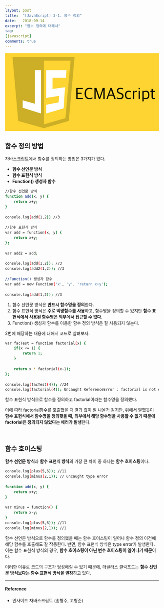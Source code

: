 ```yaml
---
layout: post
title:  "[JavaScript] 3-1. 함수 정의"
date:   2018-09-14
excerpt: "함수 정의에 대해서"
tag:
[javascript]
comments: true
---
```






![JavaScript](/assets/img/es5.png)


## 함수 정의 방법

자바스크립트에서 함수를 정의하는 방법은 3가지가 있다.

* **함수 선언문 방식**
* **함수 표현식 방식**
* **Function() 생성자 함수**

```sh
//함수 선언문 방식
function add(x, y) {
	return x+y;
}

console.log(add(1,2)) //3

//함수 표현식 방식
var add = function(x, y) {
	return x+y;
};

var add2 = add;

console.log(add(1,2)); //3
console.log(add2(1,2)); //3

//Function() 생성자 함수
var add = new Function('x', 'y', 'return x+y');

console.log(add(1,2)); //3
```
1. 함수 선언문 방식은 **반드시 함수명을 정의**한다.
2. 함수 표현식 방식은 **주로 익명함수를 사용**하고, 함수명을 정의할 수 있지만 **함수 표현식에서 사용된 함수명은 외부에서 접근할 수 없다.**
3. Function() 생성자 함수를 이용한 함수 정의 방식은 잘 사용되지 않는다.

2번에 해당하는 내용에 대해서 코드로 살펴보자.

```sh
var facTest = function factorial(x) {
	if(x <= 1) {
    	return 1;
    }

    return x * factorial(x-1);
};

console.log(facTest(4)); //24
console.log(factorial(4)); Uncaught ReferenceError : factorial is not defined
```

함수 표현식 방식으로 함수를 정의하고 factorial이라는 함수명을 정의했다.

이에 따라 factorial함수를 호출했을 때 결과 값이 잘 나올거 같지만, 위에서 말했듯이 **함수 표현식에서 함수명을 정의햇을 때, 외부에서 해당 함수명을 사용할 수 없기 때문에 factorial은 정의되지 않았다는 에러가 발생**한다.

<br/>

## 함수 호이스팅

**함수 선언문 방식**과 **함수 표현식 방식**의 가장 큰 차이 중 하나는 **함수 호이스팅**이다.

```sh
console.log(plus(5,6)); //11
console.log(minus(2,1)); // uncaught type error

function add(x, y) {
	return x+y;
}

var minus = function() {
	return x-y;
}
console.log(plus(5,6)); //11
console.log(minus(2,1)); //1

```

함수 선언문 방식으로 함수를 정의했을 때는 함수 호이스팅이 일어나 함수 정의 이전에 해당 함수를 호출해도 잘 작동한다.
반면, 함수 표현식 방식은 type error가 발생한다. 이는 함수 표현식 방식의 경우, **함수 호이스팅이 아닌 변수 호이스팅이 일어나기 때문**이다.

이러한 이유로 코드의 구조가 엉성해질 수 있기 때문에, 더글라스 클락포드는 **함수 선언문 방식보다는 함수 표현식 방식을 권장**하고 있다.
<br/>


* * *
#### Reference
- 인사이드 자바스크립트 (송형주, 고형준)

